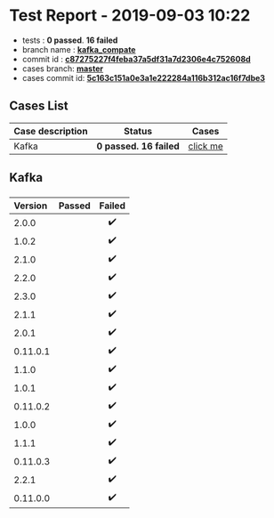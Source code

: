 # Test Report - 2019-09-03 10:22

- tests  : **0 passed**. **16 failed**
- branch name : **[kafka_compate](https://github.com/apache/incubator-skywalking/tree/kafka_compate)**
- commit id : **[c87275227f4feba37a5df31a7d2306e4c752608d](https://github.com/apache/incubator-skywalking/commit/c87275227f4feba37a5df31a7d2306e4c752608d)**
- cases branch: **[master](https://github.com/SkywalkingTest/skywalking-autotest-scenarios/tree/master)**
- cases commit id: **[5c163c151a0e3a1e222284a116b312ac16f7dbe3](https://github.com/SkywalkingTest/skywalking-autotest-scenarios/commit/5c163c151a0e3a1e222284a116b312ac16f7dbe3)**

## Cases List

| Case description | Status | Cases|
|:-----|:-----:|:-----:|
|Kafka| **0 passed. 16 failed**| [click me](#kafka) |

## Kafka

### 
|  Version     | Passed | Failed|
|:------------- |:-------:|:-----:|
| 2.0.0  | |:heavy_check_mark:|
| 1.0.2  | |:heavy_check_mark:|
| 2.1.0  | |:heavy_check_mark:|
| 2.2.0  | |:heavy_check_mark:|
| 2.3.0  | |:heavy_check_mark:|
| 2.1.1  | |:heavy_check_mark:|
| 2.0.1  | |:heavy_check_mark:|
| 0.11.0.1  | |:heavy_check_mark:|
| 1.1.0  | |:heavy_check_mark:|
| 1.0.1  | |:heavy_check_mark:|
| 0.11.0.2  | |:heavy_check_mark:|
| 1.0.0  | |:heavy_check_mark:|
| 1.1.1  | |:heavy_check_mark:|
| 0.11.0.3  | |:heavy_check_mark:|
| 2.2.1  | |:heavy_check_mark:|
| 0.11.0.0  | |:heavy_check_mark:|


